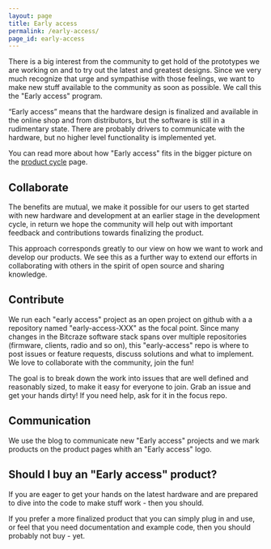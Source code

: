 ```yaml
---
layout: page
title: Early access
permalink: /early-access/
page_id: early-access
---
```


There is a big interest from the community to get hold of the prototypes we are 
working on and to try out the latest and greatest designs. Since we very much 
recognize that urge and sympathise with those feelings, we want to make new stuff
available to the community as soon as possible. We call this the "Early access"
program.

“Early access” means that the hardware design is finalized and available in the online shop
and from distributors, but the software is still in a rudimentary state. There
are probably drivers to communicate with the hardware, but no higher level
functionality is implemented yet.

You can read more about how "Early access" fits in the bigger picture on the 
[product cycle](/product-cycle/) page.

## Collaborate

The benefits are mutual, we make it possible for our users to get started with
new hardware and development at an earlier stage in the development cycle, in 
return we hope the community will help out with important feedback and 
contributions towards finalizing the product.

This approach corresponds greatly to our view on how we want to work and 
develop our products. We see this as a further way to extend our efforts in 
collaborating with others in the spirit of open source and sharing knowledge.

## Contribute

We run each "early access" project as an open project on github with a 
a repository named "early-access-XXX" as the focal point. Since many changes 
in the Bitcraze software stack spans over multiple repositories (firmware, 
clients, radio and so on), this "early-access" repo is where to post issues or
feature requests, discuss solutions and what to implement. We love to 
collaborate with the community, join the fun!

The goal is to break down the work into issues that are well defined and 
reasonably sized, to make it easy for everyone to join. Grab an issue and
get your hands dirty! If you need help, ask for it in the focus repo.

## Communication

We use the blog to communicate new "Early access" projects and we mark
products on the product pages whith an "Early access" logo. 

## Should I buy an "Early access" product?

If you are eager to get your hands on the latest hardware and are prepared to
dive into the code to make stuff work - then you should. 

If you prefer a more finalized product that you can simply plug in and use, or
feel that you need documentation and example code, then you should probably not
buy - yet.